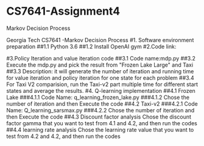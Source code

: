 # CS7641-Assignment4
Markov Decision Process

Georgia Tech CS7641 -Markov Decision Process
#1. Software environment preparation
	##1.1 Python 3.6
	##1.2 Install OpenAI gym
#2.Code link:
	
#3.Policy Iteration and value iteration code
	##3.1 Code name:mdp.py
	##3.2 Execute the mdp.py and pick the result from "Frozen Lake Large" and Taxi
	##3.3 Description: it will generate the number of iteration and running time for value iteration and policy iteration for one state for each problem
	##3.4 For Taxi V2 comparision, run the Taxi-v2 part multiple time for different start states and average the results.
#4. Q-learning implementation
	##4.1 Frozen Lake
		###4.1.1 Code Name: q_learning_frozen_lake.py
		###4.1.2 Chose the number of iteration and then Execute the code
	##4.2 Taxi-v2
		###4.2.1 Code Name: Q_learning_sarsmax.py
		###4.2.2 Chose the number of iteration and then Execute the code
	##4.3 Discount factor analysis
		Chose the discount factor gamma that you want to test from 4.1 and 4.2, and then run the codes
	##4.4 learning rate analysis
		Chose the learning rate value that you want to test from 4.2 and 4.2, and then run the codes
